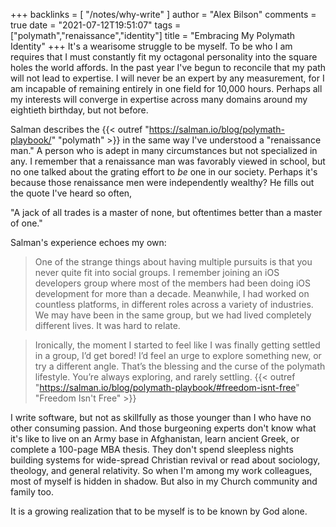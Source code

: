 +++
backlinks = [
  "/notes/why-write"
]
author = "Alex Bilson"
comments = true
date = "2021-07-12T19:51:07"
tags = ["polymath","renaissance","identity"]
title = "Embracing My Polymath Identity"
+++
It's a wearisome struggle to be myself. To be who I am requires that I must constantly fit my octagonal personality into the square holes the world affords. In the past year I've begun to reconcile that my path will not lead to expertise. I will never be an expert by any measurement, for I am incapable of remaining entirely in one field for 10,000 hours. Perhaps all my interests will converge in expertise across many domains around my eightieth birthday, but not before.

Salman describes the {{< outref "https://salman.io/blog/polymath-playbook/" "polymath" >}} in the same way I've understood a "renaissance man." A person who is adept in many circumstances but not specialized in any. I remember that a renaissance man was favorably viewed in school, but no one talked about the grating effort to _be_ one in our society. Perhaps it's because those renaissance men were independently wealthy? He fills out the quote I've heard so often,

"A jack of all trades is a master of none, but oftentimes better than a master of one."

Salman's experience echoes my own:

> One of the strange things about having multiple pursuits is that you never quite fit into social groups. I remember joining an iOS developers group where most of the members had been doing iOS development for more than a decade. Meanwhile, I had worked on countless platforms, in different roles across a variety of industries. We may have been in the same group, but we had lived completely different lives. It was hard to relate.

> Ironically, the moment I started to feel like I was finally getting settled in a group, I’d get bored! I’d feel an urge to explore something new, or try a different angle. That’s the blessing and the curse of the polymath lifestyle. You’re always exploring, and rarely settling. {{< outref "https://salman.io/blog/polymath-playbook/#freedom-isnt-free" "Freedom Isn't Free" >}}

I write software, but not as skillfully as those younger than I who have no other consuming passion. And those burgeoning experts don't know what it's like to live on an Army base in Afghanistan, learn ancient Greek, or complete a 100-page MBA thesis. They don't spend sleepless nights building systems for wide-spread Christian revival or read about sociology, theology, and general relativity. So when I'm among my work colleagues, most of myself is hidden in shadow. But also in my Church community and family too.

It is a growing realization that to be myself is to be known by God alone.
